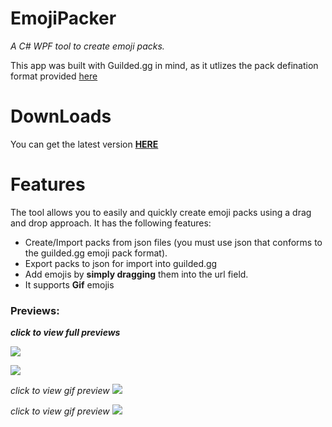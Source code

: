 # EmojiPacker

*A C# WPF tool to create emoji packs.*

This app was built with Guilded.gg in mind, as it utlizes the pack defination format provided [here](https://support.guilded.gg/hc/en-us/articles/360058870494-Emote-pack-import-support-with-Guilded-Developers- "here")

# DownLoads

You can get the latest version [**HERE**](https://github.com/LemonDrop1228/Guilded.GG-EmojiPacker/releases/)

# Features


The tool allows you to easily and quickly create emoji packs using a drag and drop approach. It has the following features:

  - Create/Import packs from json files (you must use json that conforms to the guilded.gg emoji pack format).
  - Export packs to json for import into guilded.gg
  - Add emojis by **simply dragging** them into the url field.
  - It supports **Gif** emojis

### Previews:
***click to view full previews***

[![](https://i.imgur.com/kf5sVlam.jpg)](https://i.imgur.com/kf5sVla.png)

[![](https://i.imgur.com/6sA1w7mm.jpg)](https://i.imgur.com/6sA1w7m.png)

*click to view gif preview*
[![](https://i.imgur.com/jfs8Ob3.gif)]()

*click to view gif preview*
[![](https://i.imgur.com/bMJ0Kdm.gif)]()

